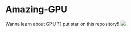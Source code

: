 # Amazing-GPU
Wanna learn about GPU ?? put star on this repository!!
![]("https://pasteboard.co/gVYpJsA8Uvmu.png")
